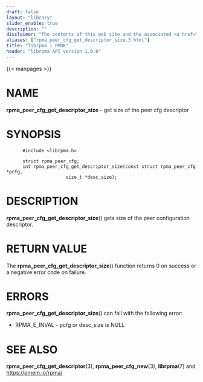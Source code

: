 ```yaml
---
draft: false
layout: "library"
slider_enable: true
description: ""
disclaimer: "The contents of this web site and the associated <a href=\"https://github.com/pmem\">GitHub repositories</a> are BSD-licensed open source."
aliases: ["rpma_peer_cfg_get_descriptor_size.3.html"]
title: "librpma | PMDK"
header: "librpma API version 1.0.0"
---
```

{{< manpages >}}

[comment]: <> (SPDX-License-Identifier: BSD-3-Clause)
[comment]: <> (Copyright 2020-2022, Intel Corporation)

NAME
====

**rpma\_peer\_cfg\_get\_descriptor\_size** - get size of the peer cfg
descriptor

SYNOPSIS
========

          #include <librpma.h>

          struct rpma_peer_cfg;
          int rpma_peer_cfg_get_descriptor_size(const struct rpma_peer_cfg *pcfg,
                          size_t *desc_size);

DESCRIPTION
===========

**rpma\_peer\_cfg\_get\_descriptor\_size**() gets size of the peer
configuration descriptor.

RETURN VALUE
============

The **rpma\_peer\_cfg\_get\_descriptor\_size**() function returns 0 on
success or a negative error code on failure.

ERRORS
======

**rpma\_peer\_cfg\_get\_descriptor\_size**() can fail with the following
error:

-   RPMA\_E\_INVAL - pcfg or desc\_size is NULL

SEE ALSO
========

**rpma\_peer\_cfg\_get\_descriptor**(3), **rpma\_peer\_cfg\_new**(3),
**librpma**(7) and https://pmem.io/rpma/
